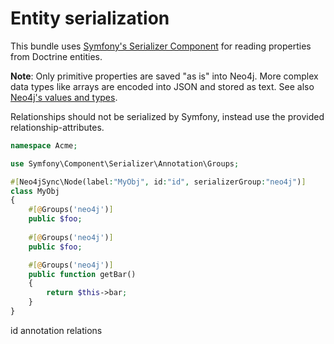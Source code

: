 # Entity serialization

This bundle uses [Symfony's Serializer Component](https://symfony.com/doc/current/components/serializer.html) for
reading properties from Doctrine entities.

**Note**: Only primitive properties are saved "as is" into Neo4j. More complex data types like arrays are encoded into
JSON and stored as text. See also [Neo4j's values and types](https://neo4j.com/docs/cypher-manual/current/syntax/values/).

Relationships should not be serialized by Symfony, instead use the provided relationship-attributes.

```php
namespace Acme;

use Symfony\Component\Serializer\Annotation\Groups;

#[Neo4jSync\Node(label:"MyObj", id:"id", serializerGroup:"neo4j")] 
class MyObj
{
    #[@Groups('neo4j')]
    public $foo;
    
    #[@Groups('neo4j')]
    public $foo;

    #[@Groups('neo4j')]
    public function getBar()
    {
        return $this->bar;
    }
}
```


id
annotation
relations
